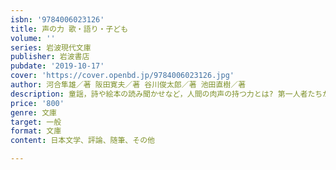 ```yaml
---
isbn: '9784006023126'
title: 声の力 歌・語り・子ども
volume: ''
series: 岩波現代文庫
publisher: 岩波書店
pubdate: '2019-10-17'
cover: 'https://cover.openbd.jp/9784006023126.jpg'
author: 河合隼雄／著 阪田寛夫／著 谷川俊太郎／著 池田直樹／著
description: 童謡，詩や絵本の読み聞かせなど，人間の肉声の持つ力とは? 第一人者たちが「声」の魅力と可能性を語る．
price: '800'
genre: 文庫
target: 一般
format: 文庫
content: 日本文学、評論、随筆、その他

---
```

